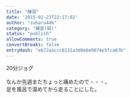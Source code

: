 ```yaml
---
title: "練習"
date: '2015-02-23T22:17:02'
author: "subaru44k"
category: "練習(弱)"
status: "publish"
allowComments: true
convertBreaks: false
entryHash: "e672aaccc8131a3d0e0e9674e5fca07b"
---
```

20分ジョグ<br>
<br>
なんか先週またちょっと痛めたので・・・。<br>
足を風呂で温めてから走ることにした。
